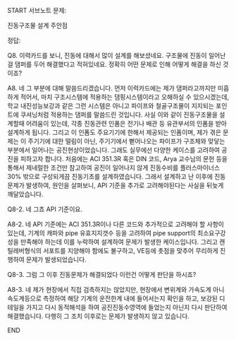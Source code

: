 START
서브노트
문제:

진동구조물 설계 주안점 

정답:

Q8. 이력카드를 보니, 진동에 대해서 많이 설계를 해보셨네요. 구조물에 진동이 일어난걸 댐퍼를 두어 해결했다고 적혀있네요. 정확히 어떤 문제로 인해 어떻게 해결을 하신 것이죠?

A8. 네 그 부분에 대해 말씀드리겠습니다. 먼저 이력카드에는 제가 댐퍼라고까지만 미흡하게 적어서, 마치 구조시스템에 적용하는 댐핑시스템이라고 오해하실 수 있으시겠는데, 학교 내진성능보강과 같은 그런 시스템은 아니고 파이프와 철골구조물이 지지되는 포인트에 쿠셔닝처럼 적용하는 댐퍼를 말씀드린 것입니다. 사실 이와 같이 진동구조물을 설계할때 어려움이 있는데, 각종 진동관련 인폼은 전기나 배관 등 유관부서의 인폼을 받아 설계하게 됩니다. 그리고 이 인폼도 주요기기에 한해서 제공되는 인폼이며, 제가 겪은 문제는 이 주기기에 대한 떨림이 아닌, 주기기에서 뻗어나오는 파이프가 구조체와 맞닿는 부분에서 일어나는 공진현상이었습니다. 그래도 실무에선 다양한 케이스를 고려하여 공진을 피하고자 합니다. 처음에는 ACI 351.3R 혹은 DIN 코드, Arya 교수님의 문헌 등을 통해서 제네럴한 조건만 참고하여 공진이 일어나지 않게 진동수비를 플러스마이너스 30% 밖으로 구성되게끔 진동기초를 설계하였습니다. 그래서 설계하고 난 이후에 진동문제가 발생하여, 원인을 살펴보니, API 기준을 추가로 고려해야된다는 사실을 뒤늦게 깨달았습니다.

Q8-2. 네 그쵸 API 기준이요.

A8-2. 네 API 기준에는 ACI 351.3R이나 다른 코드와 추가적으로 고려해야 할 사항이 있는데, 기계의 캐파와 pipe 유효지지갯수 등을 고려하여 pipe support의 최소요구강성을 만족해야 하는데 이를 누락하여 설계하여 문제가 발생한 케이스입니다. 그리고 캔틸레버형식의 서포트를 지양해야 함에도 불구하고, VE등에 촛점을 맞추어 무리하게 진행하여 문제가 발생되었습니다.

Q8-3. 그럼 그 이후 진동문제가 해결되었다 이런건 어떻게 판단을 하시죠?

A8-3. 네 제가 현장에서 직접 검측하지는 않았지만, 현장에서 변위계와 가속도계 아니 속도계등으로 측정하여 해당 기계의 운전한계 내에 들어서는지 확인을 하고, 보강된 디테일을 가지고 다시 동적해석을 하여 공진진동수영역에 들었는지 아닌지 다시 판단하여 해결했습니다. 다행히 그 조치 이후로는 문제가 발생하지 않고 있습니다.
<!--ID: 1727688301274-->
END